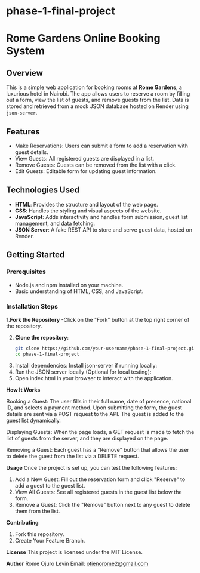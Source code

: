 # phase-1-final-project

# Rome Gardens Online Booking System

## Overview
This is a simple web application for booking rooms at **Rome Gardens**, a luxurious hotel in Nairobi. The app allows users to reserve a room by filling out a form, view the list of guests, and remove guests from the list. Data is stored and retrieved from a mock JSON database hosted on Render using `json-server`.

## Features

- Make Reservations: Users can submit a form to add a reservation with guest details.
- View Guests: All registered guests are displayed in a list.
- Remove Guests: Guests can be removed from the list with a click.
- Edit Guests: Editable form for updating guest information.

## Technologies Used

- **HTML**: Provides the structure and layout of the web page.
- **CSS**: Handles the styling and visual aspects of the website.
- **JavaScript**: Adds interactivity and handles form submission, guest list management, and data fetching.
- **JSON Server**: A fake REST API to store and serve guest data, hosted on Render.

## Getting Started

### Prerequisites

- Node.js and npm installed on your machine.
- Basic understanding of HTML, CSS, and JavaScript.

### Installation Steps
1.**Fork the Repository**
-Click on the "Fork" button at the top right corner of the repository.

2. **Clone the repository**:
   ```bash
   git clone https://github.com/your-username/phase-1-final-project.git
   cd phase-1-final-project

3. Install dependencies: Install json-server if running locally:
4. Run the JSON server locally (Optional for local testing):
5. Open index.html in your browser to interact with the application.


**How It Works**

Booking a Guest:
The user fills in their full name, date of presence, national ID, and selects a payment method.
Upon submitting the form, the guest details are sent via a POST request to the API.
The guest is added to the guest list dynamically.

Displaying Guests:
When the page loads, a GET request is made to fetch the list of guests from the server, and they are displayed on the page.

Removing a Guest:
Each guest has a "Remove" button that allows the user to delete the guest from the list via a DELETE request.


**Usage**
Once the project is set up, you can test the following features:

1. Add a New Guest: Fill out the reservation form and click "Reserve" to add a guest to the guest list.
2. View All Guests: See all registered guests in the guest list below the form.
3. Remove a Guest: Click the "Remove" button next to any guest to delete them from the list.


**Contributing**
1. Fork this repository.
2. Create Your Feature Branch.


**License**
This project is licensed under the MIT License.

**Author**
Rome Ojuro Levin
Email: otienorome2@gmail.com


